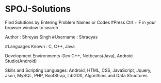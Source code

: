 # SPOJ-Solutions
Find Solutions by Entering Problem Names or Codes
#Press Ctrl + F in your browser window to search

Author : Shreyas Singh
#Username : Shraeyas

#Languages Known : C, C++, Java

Development Environments :Dev C++, Netbeans(Java), Android Studio(Android)

Skills and Scripting Languages: Android, HTML, CSS, JavaScript, Jquery, Json, MySQL, PHP, BootStrap, LibGDX, Algorithms and Data Structures
